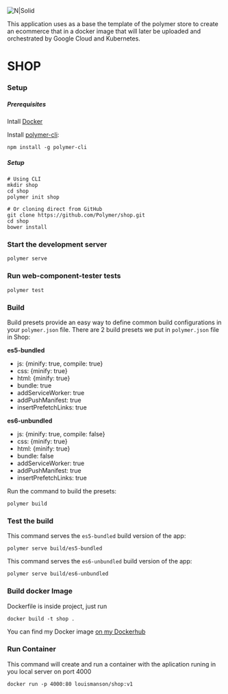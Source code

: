 ![N|Solid](http://www.maestriasenensenada.mx/images/modulos/cetys_universidad-logo.png)

This application uses as a base the template of the polymer store to create an ecommerce that in a docker image that will later be uploaded and orchestrated by Google Cloud and Kubernetes.

# SHOP

### Setup

##### Prerequisites

Intall [Docker](https://www.docker.com)

Install [polymer-cli](https://github.com/Polymer/polymer-cli):

    npm install -g polymer-cli


##### Setup
    # Using CLI
    mkdir shop
    cd shop
    polymer init shop

    # Or cloning direct from GitHub
    git clone https://github.com/Polymer/shop.git
    cd shop
    bower install

### Start the development server

    polymer serve

### Run web-component-tester tests

    polymer test

### Build

Build presets provide an easy way to define common build configurations in your `polymer.json` file. There are 2 build presets we put in `polymer.json` file in Shop:

**es5-bundled**

- js: {minify: true, compile: true}
- css: {minify: true}
- html: {minify: true}
- bundle: true
- addServiceWorker: true
- addPushManifest: true
- insertPrefetchLinks: true

**es6-unbundled**

- js: {minify: true, compile: false}
- css: {minify: true}
- html: {minify: true}
- bundle: false
- addServiceWorker: true
- addPushManifest: true
- insertPrefetchLinks: true

Run the command to build the presets:

    polymer build

### Test the build

This command serves the `es5-bundled` build version of the app:

    polymer serve build/es5-bundled

This command serves the `es6-unbundled` build version of the app:

    polymer serve build/es6-unbundled

### Build docker Image
Dockerfile is inside project, just run 

    docker build -t shop .

You can find my Docker image [on my Dockerhub](https://hub.docker.com/r/louismanson/shop/)

### Run Container
This command will create and run a container with the aplication runing in you local server on port 4000

    docker run -p 4000:80 louismanson/shop:v1
